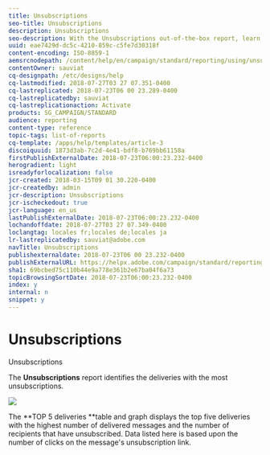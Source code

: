 ```yaml
---
title: Unsubscriptions
seo-title: Unsubscriptions
description: Unsubscriptions
seo-description: With the Unsubscriptions out-of-the-box report, learn how many times customers unsubscribed to your deliveries.
uuid: eae7429d-dc5c-4210-859c-c5fe7d30318f
content-encoding: ISO-8859-1
aemsrcnodepath: /content/help/en/campaign/standard/reporting/using/unsubscriptions
contentOwner: sauviat
cq-designpath: /etc/designs/help
cq-lastmodified: 2018-07-27T03 27 07.351-0400
cq-lastreplicated: 2018-07-23T06 00 23.289-0400
cq-lastreplicatedby: sauviat
cq-lastreplicationaction: Activate
products: SG_CAMPAIGN/STANDARD
audience: reporting
content-type: reference
topic-tags: list-of-reports
cq-template: /apps/help/templates/article-3
discoiquuid: 1873d3ab-7c2d-4e41-bdf8-b769bb61158a
firstPublishExternalDate: 2018-07-23T06:00:23.232-0400
herogradient: light
isreadyforlocalization: false
jcr-created: 2018-03-15T09 01 30.220-0400
jcr-createdby: admin
jcr-description: Unsubscriptions
jcr-ischeckedout: true
jcr-language: en_us
lastPublishExternalDate: 2018-07-23T06:00:23.232-0400
lochandoffdate: 2018-07-27T03 27 07.349-0400
loclangtag: locales fr;locales de;locales ja
lr-lastreplicatedby: sauviat@adobe.com
navTitle: Unsubscriptions
publishexternaldate: 2018-07-23T06 00 23.232-0400
publishExternalURL: https://helpx.adobe.com/campaign/standard/reporting/using/unsubscriptions.html
sha1: 69bcbed75c110b44e9a778e361b2e67ba04f6a73
topicBrowsingSortDate: 2018-07-23T06:00:23.232-0400
index: y
internal: n
snippet: y
---
```


# Unsubscriptions

Unsubscriptions

The **Unsubscriptions** report identifies the deliveries with the most unsubscriptions.

![](assets/delivery_reports_unsub.png)

The **TOP 5 deliveries **table and graph displays the top five deliveries with the highest number of delivered messages and the number of recipients that have unsubscribed. Data listed here is based upon the number of clicks on the message's unsubscription link.

